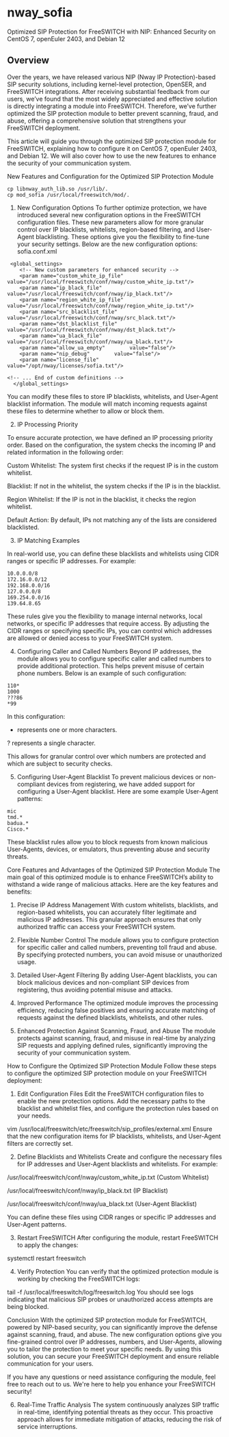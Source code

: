# nway_sofia

Optimized SIP Protection for FreeSWITCH with NIP: Enhanced Security on CentOS 7, openEuler 2403, and Debian 12
## Overview

Over the years, we have released various NIP (Nway IP Protection)-based SIP security solutions, including kernel-level protection, OpenSER, and FreeSWITCH integrations. After receiving substantial feedback from our users, we’ve found that the most widely appreciated and effective solution is directly integrating a module into FreeSWITCH. Therefore, we’ve further optimized the SIP protection module to better prevent scanning, fraud, and abuse, offering a comprehensive solution that strengthens your FreeSWITCH deployment.

This article will guide you through the optimized SIP protection module for FreeSWITCH, explaining how to configure it on CentOS 7, openEuler 2403, and Debian 12. We will also cover how to use the new features to enhance the security of your communication system.

New Features and Configuration for the Optimized SIP Protection Module

```
cp libnway_auth_lib.so /usr/lib/.
cp mod_sofia /usr/local/freeswitch/mod/.
```

1. New Configuration Options
To further optimize protection, we have introduced several new configuration options in the FreeSWITCH configuration files. These new parameters allow for more granular control over IP blacklists, whitelists, region-based filtering, and User-Agent blacklisting. These options give you the flexibility to fine-tune your security settings. Below are the new configuration options:
sofia.conf.xml
```
 <global_settings>
    <!-- New custom parameters for enhanced security -->
    <param name="custom_white_ip_file" value="/usr/local/freeswitch/conf/nway/custom_white_ip.txt"/>
    <param name="ip_black_file"        value="/usr/local/freeswitch/conf/nway/ip_black.txt"/>
    <param name="region_white_ip_file" value="/usr/local/freeswitch/conf/nway/region_white_ip.txt"/>
    <param name="src_blacklist_file"   value="/usr/local/freeswitch/conf/nway/src_black.txt"/>
    <param name="dst_blacklist_file"   value="/usr/local/freeswitch/conf/nway/dst_black.txt"/>
    <param name="ua_black_file"        value="/usr/local/freeswitch/conf/nway/ua_black.txt"/>
    <param name="allow_ua_empty"        value="false"/>
    <param name="nip_debug"        value="false"/>
    <param name="license_file"        value="/opt/nway/licenses/sofia.txt"/>

<!-- ... End of custom definitions -->
  </global_settings>
```
You can modify these files to store IP blacklists, whitelists, and User-Agent blacklist information. The module will match incoming requests against these files to determine whether to allow or block them.

2. IP Processing Priority

To ensure accurate protection, we have defined an IP processing priority order. Based on the configuration, the system checks the incoming IP and related information in the following order:

Custom Whitelist: The system first checks if the request IP is in the custom whitelist.

Blacklist: If not in the whitelist, the system checks if the IP is in the blacklist.

Region Whitelist: If the IP is not in the blacklist, it checks the region whitelist.

Default Action: By default, IPs not matching any of the lists are considered blacklisted.

3. IP Matching Examples

In real-world use, you can define these blacklists and whitelists using CIDR ranges or specific IP addresses. For example:

```
10.0.0.0/8
172.16.0.0/12
192.168.0.0/16
127.0.0.0/8
169.254.0.0/16
139.64.8.65
```

These rules give you the flexibility to manage internal networks, local networks, or specific IP addresses that require access. By adjusting the CIDR ranges or specifying specific IPs, you can control which addresses are allowed or denied access to your FreeSWITCH system.

4. Configuring Caller and Called Numbers
Beyond IP addresses, the module allows you to configure specific caller and called numbers to provide additional protection. This helps prevent misuse of certain phone numbers. Below is an example of such configuration:

```
110*
1000
???86
*99
```

In this configuration:

* represents one or more characters.

? represents a single character.

This allows for granular control over which numbers are protected and which are subject to security checks.

5. Configuring User-Agent Blacklist
To prevent malicious devices or non-compliant devices from registering, we have added support for configuring a User-Agent blacklist. Here are some example User-Agent patterns:

```
mic
tmd.*
badua.*
Cisco.*
```

These blacklist rules allow you to block requests from known malicious User-Agents, devices, or emulators, thus preventing abuse and security threats.

Core Features and Advantages of the Optimized SIP Protection Module
The main goal of this optimized module is to enhance FreeSWITCH’s ability to withstand a wide range of malicious attacks. Here are the key features and benefits:

1. Precise IP Address Management
With custom whitelists, blacklists, and region-based whitelists, you can accurately filter legitimate and malicious IP addresses. This granular approach ensures that only authorized traffic can access your FreeSWITCH system.

2. Flexible Number Control
The module allows you to configure protection for specific caller and called numbers, preventing toll fraud and abuse. By specifying protected numbers, you can avoid misuse or unauthorized usage.

3. Detailed User-Agent Filtering
By adding User-Agent blacklists, you can block malicious devices and non-compliant SIP devices from registering, thus avoiding potential misuse and attacks.

4. Improved Performance
The optimized module improves the processing efficiency, reducing false positives and ensuring accurate matching of requests against the defined blacklists, whitelists, and other rules.

5. Enhanced Protection Against Scanning, Fraud, and Abuse
The module protects against scanning, fraud, and misuse in real-time by analyzing SIP requests and applying defined rules, significantly improving the security of your communication system.

How to Configure the Optimized SIP Protection Module
Follow these steps to configure the optimized SIP protection module on your FreeSWITCH deployment:

1. Edit Configuration Files
Edit the FreeSWITCH configuration files to enable the new protection options. Add the necessary paths to the blacklist and whitelist files, and configure the protection rules based on your needs.

vim /usr/local/freeswitch/etc/freeswitch/sip_profiles/external.xml
Ensure that the new configuration items for IP blacklists, whitelists, and User-Agent filters are correctly set.

2. Define Blacklists and Whitelists
Create and configure the necessary files for IP addresses and User-Agent blacklists and whitelists. For example:

/usr/local/freeswitch/conf/nway/custom_white_ip.txt (Custom Whitelist)

/usr/local/freeswitch/conf/nway/ip_black.txt (IP Blacklist)

/usr/local/freeswitch/conf/nway/ua_black.txt (User-Agent Blacklist)

You can define these files using CIDR ranges or specific IP addresses and User-Agent patterns.

3. Restart FreeSWITCH
After configuring the module, restart FreeSWITCH to apply the changes:

systemctl restart freeswitch

4. Verify Protection
You can verify that the optimized protection module is working by checking the FreeSWITCH logs:



tail -f /usr/local/freeswitch/log/freeswitch.log
You should see logs indicating that malicious SIP probes or unauthorized access attempts are being blocked.

Conclusion
With the optimized SIP protection module for FreeSWITCH, powered by NIP-based security, you can significantly improve the defense against scanning, fraud, and abuse. The new configuration options give you fine-grained control over IP addresses, numbers, and User-Agents, allowing you to tailor the protection to meet your specific needs. By using this solution, you can secure your FreeSWITCH deployment and ensure reliable communication for your users.

If you have any questions or need assistance configuring the module, feel free to reach out to us. We're here to help you enhance your FreeSWITCH security!

6. Real-Time Traffic Analysis
The system continuously analyzes SIP traffic in real-time, identifying potential threats as they occur. This proactive approach allows for immediate mitigation of attacks, reducing the risk of service interruptions.
